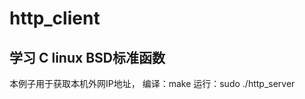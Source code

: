 # http_client
学习 C linux  BSD标准函数 
-------------------------------------
本例子用于获取本机外网IP地址，
编译：make
运行：sudo ./http_server


